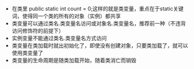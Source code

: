 ﻿- 在类里 public static int count = 0;这样的就是类变量，重点在于static关键词，使得同一个类的所有的对象（实例）都共享
- 类变量可以通过类名.类变量名访问或对象名.类变量名，推荐前一种（不违背访问修饰符的前提下）
- 实例变量不能通过类名.类变量名方式访问
- 类变量在类加载时就出初始化了，即使没有创建对象，只要类加载了，就可以使用类变量了
- 类变量的生命周期是随类加载开始，随着类消亡而销毁
